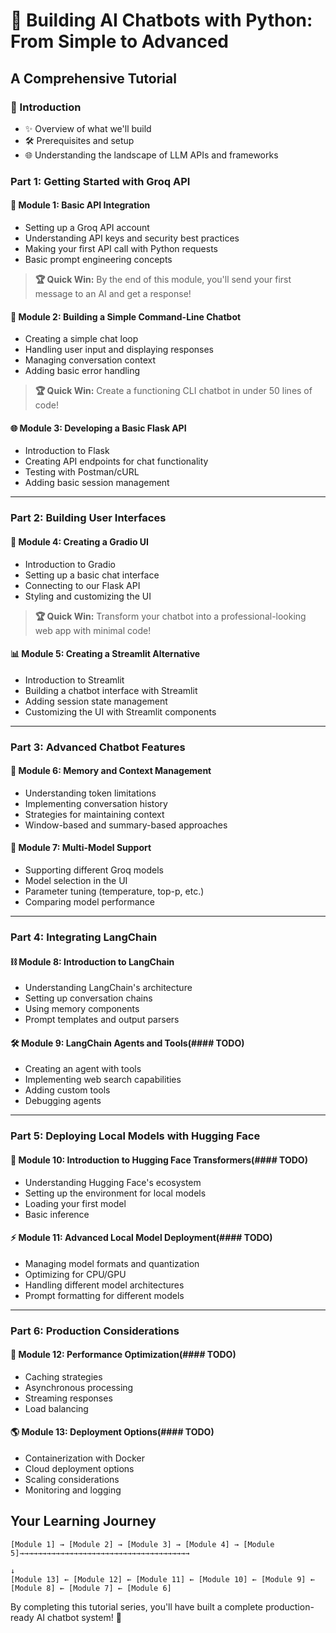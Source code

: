 # 🤖 Building AI Chatbots with Python: From Simple to Advanced
## A Comprehensive Tutorial

### 🚀 Introduction
- ✨ Overview of what we'll build
- 🛠️ Prerequisites and setup
- 🌐 Understanding the landscape of LLM APIs and frameworks

### Part 1: Getting Started with Groq API
#### 📡 Module 1: Basic API Integration
- Setting up a Groq API account
- Understanding API keys and security best practices
- Making your first API call with Python requests
- Basic prompt engineering concepts

> **🏆 Quick Win:** By the end of this module, you'll send your first message to an AI and get a response!

#### 💬 Module 2: Building a Simple Command-Line Chatbot
- Creating a simple chat loop
- Handling user input and displaying responses
- Managing conversation context
- Adding basic error handling

> **🏆 Quick Win:** Create a functioning CLI chatbot in under 50 lines of code!

#### 🌐 Module 3: Developing a Basic Flask API
- Introduction to Flask
- Creating API endpoints for chat functionality
- Testing with Postman/cURL
- Adding basic session management

---

### Part 2: Building User Interfaces
#### 🎨 Module 4: Creating a Gradio UI
- Introduction to Gradio
- Setting up a basic chat interface
- Connecting to our Flask API
- Styling and customizing the UI

> **🏆 Quick Win:** Transform your chatbot into a professional-looking web app with minimal code!

#### 📊 Module 5: Creating a Streamlit Alternative
- Introduction to Streamlit
- Building a chatbot interface with Streamlit
- Adding session state management
- Customizing the UI with Streamlit components

---

### Part 3: Advanced Chatbot Features
#### 🧠 Module 6: Memory and Context Management
- Understanding token limitations
- Implementing conversation history
- Strategies for maintaining context
- Window-based and summary-based approaches

#### 🔄 Module 7: Multi-Model Support
- Supporting different Groq models
- Model selection in the UI
- Parameter tuning (temperature, top-p, etc.)
- Comparing model performance

---

### Part 4: Integrating LangChain
#### ⛓️ Module 8: Introduction to LangChain
- Understanding LangChain's architecture
- Setting up conversation chains
- Using memory components
- Prompt templates and output parsers

#### 🛠️ Module 9: LangChain Agents and Tools(#### TODO)
- Creating an agent with tools
- Implementing web search capabilities
- Adding custom tools
- Debugging agents

---

### Part 5: Deploying Local Models with Hugging Face
#### 🤗 Module 10: Introduction to Hugging Face Transformers(#### TODO)
- Understanding Hugging Face's ecosystem
- Setting up the environment for local models
- Loading your first model
- Basic inference

#### ⚡ Module 11: Advanced Local Model Deployment(#### TODO)
- Managing model formats and quantization
- Optimizing for CPU/GPU
- Handling different model architectures
- Prompt formatting for different models

---

### Part 6: Production Considerations
#### 🚀 Module 12: Performance Optimization(#### TODO)
- Caching strategies
- Asynchronous processing
- Streaming responses
- Load balancing

#### 🌎 Module 13: Deployment Options(#### TODO)
- Containerization with Docker
- Cloud deployment options
- Scaling considerations
- Monitoring and logging

## Your Learning Journey
```
[Module 1] → [Module 2] → [Module 3] → [Module 4] → [Module 5]→→→→→→→→→→→→→→→→→→→→→→→→→→→→→→→→→→→→→→
                                                                                                    ↓
[Module 13] ← [Module 12] ← [Module 11] ← [Module 10] ← [Module 9] ← [Module 8] ← [Module 7] ← [Module 6]
```

By completing this tutorial series, you'll have built a complete production-ready AI chatbot system! 🎉

